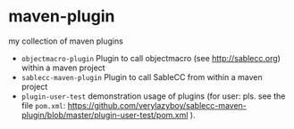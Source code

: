 maven-plugin
============

my collection of maven plugins

* `objectmacro-plugin` Plugin to call objectmacro (see http://sablecc.org) within a maven project
* `sablecc-maven-plugin` Plugin to call SableCC from within a maven project
* `plugin-user-test` demonstration usage of plugins (for user: pls. see the file `pom.xml`: https://github.com/verylazyboy/sablecc-maven-plugin/blob/master/plugin-user-test/pom.xml ).

